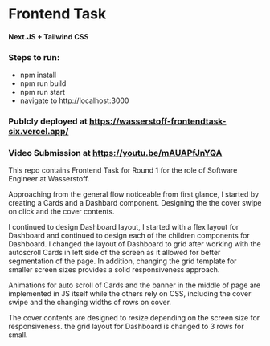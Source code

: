 # Frontend Task
#### Next.JS + Tailwind CSS

### Steps to run:
- npm install
- npm run build
- npm run start
- navigate to http://localhost:3000

### Publcly deployed at https://wasserstoff-frontendtask-six.vercel.app/

### Video Submission at https://youtu.be/mAUAPfJnYQA

This repo contains Frontend Task for Round 1 for the role of Software Engineer at Wasserstoff.

Approaching from the general flow noticeable from first glance, I started by creating a Cards and a Dashbard component. Designing the the cover swipe on click and the cover contents. 

I continued to design Dashboard layout, I started with a flex layout for Dashboard and continued to design each of the children components for Dashboard. I changed the layout of Dashboard to grid after working with the autoscroll Cards in left side of the screen as it allowed for better segmentation of the page. In addition, changing the grid template for smaller screen sizes provides a solid responsiveness approach. 

Animations for auto scroll of Cards and the banner in the middle of page are implemented in JS itself while the others rely on CSS, including the cover swipe and the changing widths of rows on cover. 

The cover contents are designed to resize depending on the screen size for responsiveness. the grid layout for Dashboard is changed to 3 rows for small.